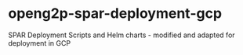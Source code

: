 # openg2p-spar-deployment-gcp
SPAR Deployment Scripts and Helm charts - modified and adapted for deployment in GCP
